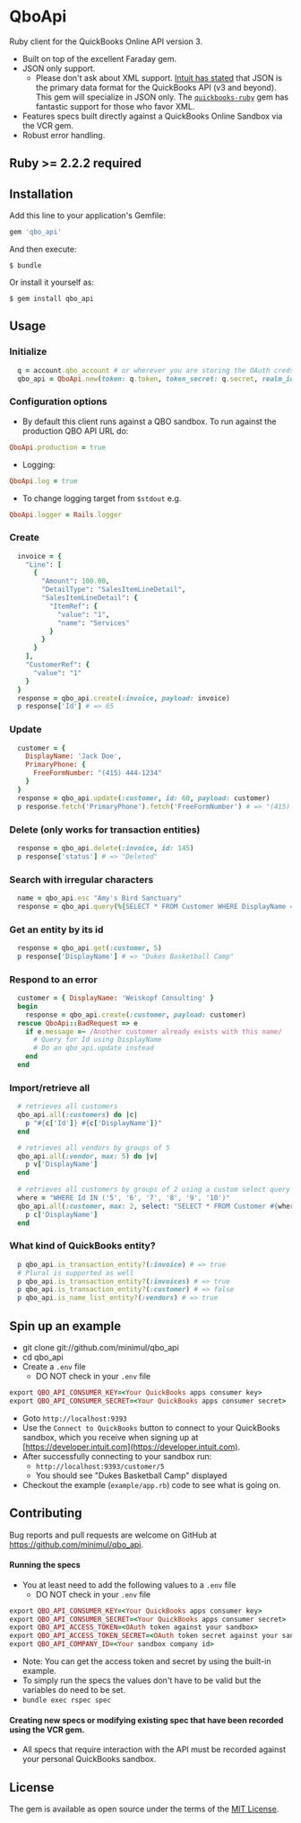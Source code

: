 # QboApi

Ruby client for the QuickBooks Online API version 3.
- Built on top of the excellent Faraday gem. 
- JSON only support. 
  - Please don't ask about XML support. [Intuit has stated](https://github.com/ruckus/quickbooks-ruby/issues/257#issuecomment-126834454) that JSON is the primary data format for the QuickBooks API (v3 and beyond). This gem will specialize in JSON only. The [`quickbooks-ruby`](https://github.com/ruckus/quickbooks-ruby) gem has fantastic support for those who favor XML.
- Features specs built directly against a QuickBooks Online Sandbox via the VCR gem.
- Robust error handling.

## Ruby >= 2.2.2 required

## Installation

Add this line to your application's Gemfile:

```ruby
gem 'qbo_api'
```

And then execute:

    $ bundle

Or install it yourself as:

    $ gem install qbo_api

## Usage

### Initialize
```ruby
  q = account.qbo_account # or wherever you are storing the OAuth creds
  qbo_api = QboApi.new(token: q.token, token_secret: q.secret, realm_id: q.companyid)
```

### Configuration options
- By default this client runs against a QBO sandbox. To run against the production QBO API URL do:
```ruby
QboApi.production = true
```
- Logging:
```ruby
QboApi.log = true
```
- To change logging target from `$stdout` e.g.
```ruby
QboApi.logger = Rails.logger
```

### Create
```ruby
  invoice = {
    "Line": [
      {
        "Amount": 100.00,
        "DetailType": "SalesItemLineDetail",
        "SalesItemLineDetail": {
          "ItemRef": {
            "value": "1",
            "name": "Services"
          }
        }
      }
    ],
    "CustomerRef": {
      "value": "1"
    }
  }
  response = qbo_api.create(:invoice, payload: invoice)
  p response['Id'] # => 65
```

### Update
```ruby
  customer = { 
    DisplayName: 'Jack Doe',
    PrimaryPhone: {
      FreeFormNumber: "(415) 444-1234"
    }
  }
  response = qbo_api.update(:customer, id: 60, payload: customer)
  p response.fetch('PrimaryPhone').fetch('FreeFormNumber') # => "(415) 444-1234"
```

### Delete (only works for transaction entities)
```ruby
  response = qbo_api.delete(:invoice, id: 145)
  p response['status'] # => "Deleted"
```

### Search with irregular characters
```ruby
  name = qbo_api.esc "Amy's Bird Sanctuary"
  response = qbo_api.query(%{SELECT * FROM Customer WHERE DisplayName = '#{name}'})
```
### Get an entity by its id
```ruby
  response = qbo_api.get(:customer, 5)
  p response['DisplayName'] # => "Dukes Basketball Camp"
```

### Respond to an error
```ruby
  customer = { DisplayName: 'Weiskopf Consulting' } 
  begin
    response = qbo_api.create(:customer, payload: customer)
  rescue QboApi::BadRequest => e
    if e.message =~ /Another customer already exists with this name/
      # Query for Id using DisplayName
      # Do an qbo_api.update instead
    end
  end
```

### Import/retrieve all
```ruby
  # retrieves all customers
  qbo_api.all(:customers) do |c|
    p "#{c['Id']} #{c['DisplayName']}"
  end

  # retrieves all vendors by groups of 5
  qbo_api.all(:vendor, max: 5) do |v|
    p v['DisplayName']
  end
  
  # retrieves all customers by groups of 2 using a custom select query
  where = "WHERE Id IN ('5', '6', '7', '8', '9', '10')"
  qbo_api.all(:customer, max: 2, select: "SELECT * FROM Customer #{where}") do |c|
    p c['DisplayName']
  end
```

### What kind of QuickBooks entity?
```ruby
  p qbo_api.is_transaction_entity?(:invoice) # => true
  # Plural is supported as well
  p qbo_api.is_transaction_entity?(:invoices) # => true
  p qbo_api.is_transaction_entity?(:customer) # => false
  p qbo_api.is_name_list_entity?(:vendors) # => true
```

## Spin up an example
- git clone git://github.com/minimul/qbo_api 
- cd qbo_api
- Create a `.env` file
  - DO NOT check in your `.env` file
```ruby
export QBO_API_CONSUMER_KEY=<Your QuickBooks apps consumer key>
export QBO_API_CONSUMER_SECRET=<Your QuickBooks apps consumer secret>
```
- Goto `http://localhost:9393`
- Use the `Connect to QuickBooks` button to connect to your QuickBooks sandbox, which you receive when signing up at [https://developer.intuit.com](https://developer.intuit.com).
- After successfully connecting to your sandbox run:
  - `http://localhost:9393/customer/5`
  - You should see "Dukes Basketball Camp" displayed
- Checkout the example (`example/app.rb`) code to see what is going on.

## Contributing

Bug reports and pull requests are welcome on GitHub at https://github.com/minimul/qbo_api.

#### Running the specs
- You at least need to add the following values to a `.env` file
  - DO NOT check in your `.env` file
```ruby
export QBO_API_CONSUMER_KEY=<Your QuickBooks apps consumer key>
export QBO_API_CONSUMER_SECRET=<Your QuickBooks apps consumer secret>
export QBO_API_ACCESS_TOKEN=<OAuth token against your sandbox>
export QBO_API_ACCESS_TOKEN_SECRET=<OAuth token secret against your sandbox>
export QBO_API_COMPANY_ID=<Your sandbox company id>
```
- Note: You can get the access token and secret by using the built-in example.
- To simply run the specs the values don't have to be valid but the variables do need to be set.
- `bundle exec rspec spec`
  
#### Creating new specs or modifying existing spec that have been recorded using the VCR gem.
- All specs that require interaction with the API must be recorded against your personal QuickBooks sandbox.

## License

The gem is available as open source under the terms of the [MIT License](http://opensource.org/licenses/MIT).

